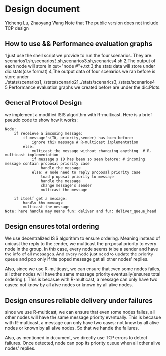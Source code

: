 # Design document
Yicheng Lu, Zhaoyang Wang
Note that The public version does not include TCP design
## How to use && Performance evaluation graphs
1,just use the shell script we provide to run the four scenarios. They are: scenarios1.sh,scenarios2.sh,scenarios3.sh,scenarios4.sh
2,The output of each node will store in out+"node #"+.txt
3,the stats data  will store under dic:stats(csv format)
4,The output data of four scenarios we ran before is  store under ./stats/scenarios1,./stats/scenario21,./stats/scenarios3,./stats/scenarios4
5,Performance evaluation graphs we created before are under the dic:Plots.

## General Protocol Design
we implement a modified ISIS algorithm with R-multicast. Here is a brief pseudo code to show how it works:
```
Node:
    if receieve a imcoming message:
        if message's(ID, priority,sender) has been before:
            ignore this message # R-multicast implementation
        else:
            multicast the message without changeing anything  # R-multicast implementation
            if message's ID has been so seen before: # incoming message contain proposal priority case 
                handle the message
            else: # node need to reply proposal priority case
                load proposal priority to message
                handle the message
                change message's sender
                multicast the message
    
    if itself get a message:
        handle the message
        multicast the message
Note: here handle may means fun: deliver and fun: deliver_queue_head
```
## Design ensures total ordering  
We use decentralized ISIS algorithm to  ensure ordering.
Meaning instead of unicast the reply to the sender, we multicast the proposal priority to every node in the group. In this case, every node seems to be a sender and have the info of all messages. And every node just need to update the priority queue and pop only if the poped message get all other nodes' replies.

Also, since we use R-multicast, we can ensure that even some nodes failes, all other nodes will have the same message priority eventually(ensures total ordering ). This is becasue with R-multicast, a message can only have two cases:
not know by all alive nodes or known by all alive nodes.

## Design ensures reliable delivery under failures
since we use R-multicast, we can ensure that even some nodes failes, all other nodes will have the same message priority eventually. This is becasue with R-multicast, a message can only have two cases:
not know by all alive nodes or known by all alive nodes. So that we handle the failures.

Also, as mentioned in document, we directly use TCP errors to detect failures. Once detected, node can pop its priority queue when all other alive nodes' replies.
